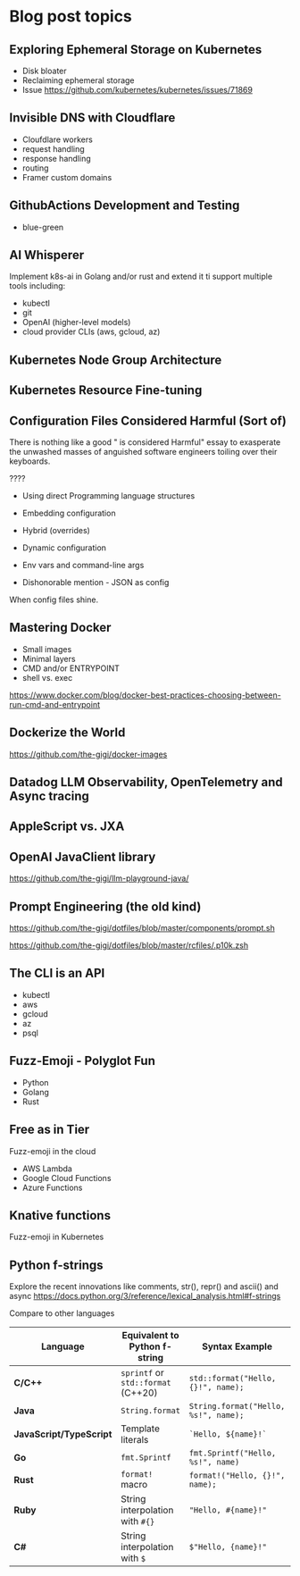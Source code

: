 # Blog post topics


## Exploring Ephemeral Storage on Kubernetes

- Disk bloater
- Reclaiming ephemeral storage
- Issue https://github.com/kubernetes/kubernetes/issues/71869


## Invisible DNS with Cloudflare

- Cloufdlare workers
- request handling 
- response handling
- routing
- Framer custom domains

## GithubActions Development and Testing

- blue-green

## AI Whisperer

Implement k8s-ai in Golang and/or rust and extend it ti support multiple tools including:

- kubectl 
- git
- OpenAI (higher-level models)
- cloud provider CLIs (aws, gcloud, az)

## Kubernetes Node Group Architecture

## Kubernetes Resource Fine-tuning

## Configuration Files Considered Harmful (Sort of)

There is nothing like a good "<Blank> is considered Harmful" essay to exasperate the unwashed masses of anguished
software engineers toiling over their keyboards.

????

- Using direct Programming language structures 
- Embedding configuration
- Hybrid (overrides)
- Dynamic configuration
- Env vars and command-line args

- Dishonorable mention - JSON as config

When config files shine.

## Mastering Docker

- Small images
- Minimal layers
- CMD and/or ENTRYPOINT
- shell vs. exec

https://www.docker.com/blog/docker-best-practices-choosing-between-run-cmd-and-entrypoint

## Dockerize the World

https://github.com/the-gigi/docker-images



## Datadog LLM Observability, OpenTelemetry and Async tracing


## AppleScript vs. JXA


## OpenAI JavaClient library

https://github.com/the-gigi/llm-playground-java/

## Prompt Engineering (the old kind)

https://github.com/the-gigi/dotfiles/blob/master/components/prompt.sh

https://github.com/the-gigi/dotfiles/blob/master/rcfiles/.p10k.zsh

## The CLI is an API

- kubectl
- aws
- gcloud
- az
- psql

## Fuzz-Emoji - Polyglot Fun

- Python
- Golang
- Rust

## Free as in Tier

Fuzz-emoji in the cloud

- AWS Lambda
- Google Cloud Functions
- Azure Functions

## Knative functions

Fuzz-emoji in Kubernetes

## Python f-strings

Explore the recent innovations like comments, str(), repr() and ascii() and async
https://docs.python.org/3/reference/lexical_analysis.html#f-strings

Compare to other languages

| Language      | Equivalent to Python f-string                                | Syntax Example                                    | Example Output           |
|---------------|--------------------------------------------------------------|--------------------------------------------------|--------------------------|
| **C/C++**     | `sprintf` or `std::format` (C++20)                           | `std::format("Hello, {}!", name);`               | `Hello, Gigi!`           |
| **Java**      | `String.format`                                              | `String.format("Hello, %s!", name);`             | `Hello, Gigi!`           |
| **JavaScript/TypeScript** | Template literals                                | `` `Hello, ${name}!` ``                          | `Hello, Gigi!`           |
| **Go**        | `fmt.Sprintf`                                                | `fmt.Sprintf("Hello, %s!", name)`                | `Hello, Gigi!`           |
| **Rust**      | `format!` macro                                              | `format!("Hello, {}!", name);`                   | `Hello, Gigi!`           |
| **Ruby**      | String interpolation with `#{}`                              | `"Hello, #{name}!"`                              | `Hello, Gigi!`           |
| **C#**        | String interpolation with `$`                                | `$"Hello, {name}!"`                              | `Hello, Gigi!`           |